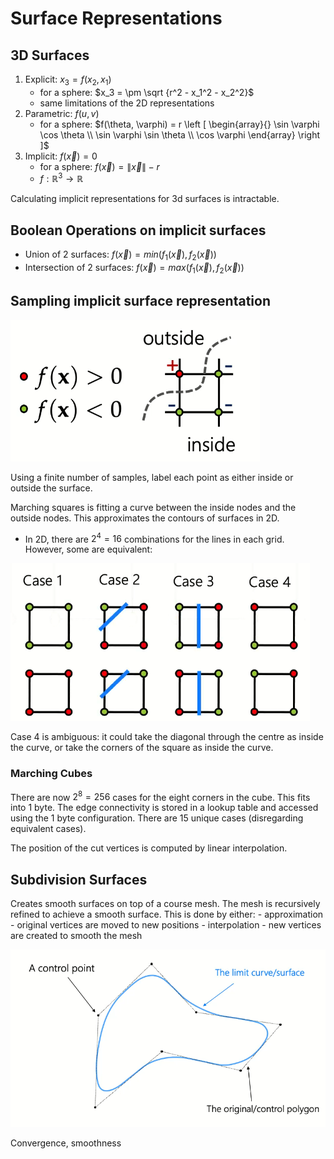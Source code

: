 # Surface Representations

## 3D Surfaces

1. Explicit: $x_3 = f(x_2,x_1)$
    - for a sphere: $x_3 = \pm \sqrt {r^2 - x_1^2 - x_2^2}$
    - same limitations of the 2D representations
2. Parametric: $f(u,v)$
    - for a sphere: $f(\theta, \varphi) = r \left [ \begin{array}{} \sin \varphi \cos \theta \\ \sin \varphi \sin \theta \\ \cos \varphi \end{array} \right ]$
3. Implicit: $f(\vec{x}) = 0$
    - for a sphere: $f(\vec{x}) = \| \vec{x} \| - r$
    - $f: \mathbb {R}^3 \to \mathbb {R}$

Calculating implicit representations for 3d surfaces is intractable. 

## Boolean Operations on implicit surfaces

- Union of 2 surfaces: $f(\vec{x}) = min(f_1(\vec{x}), f_2(\vec{x}))$
- Intersection of 2 surfaces: $f(\vec{x}) = max(f_1(\vec{x}), f_2(\vec{x}))$

## Sampling implicit surface representation

![](assets/2025-01-31-14-30-33.png)

Using a finite number of samples, label each point as either inside or outside the surface. 

Marching squares is fitting a curve between the inside nodes and the outside nodes. This approximates the contours of surfaces in 2D. 
- In 2D, there are $2^4=16$ combinations for the lines in each grid. However, some are equivalent:

![](assets/2025-01-31-14-34-22.png)

Case 4 is ambiguous: it could take the diagonal through the centre as inside the curve, or take the corners of the square as inside the curve.

### Marching Cubes

There are now $2^8=256$ cases for the eight corners in the cube. This fits into 1 byte. The edge connectivity is stored in a lookup table and accessed using the 1 byte configuration. There are 15 unique cases (disregarding equivalent cases). 

The position of the cut vertices is computed by linear interpolation. 

## Subdivision Surfaces

Creates smooth surfaces on top of a course mesh. The mesh is recursively refined to achieve a smooth surface. This is done by either:
    - approximation - original vertices are moved to new positions
    - interpolation - new vertices are created to smooth the mesh

![](assets/2025-01-31-14-47-17.png)

Convergence, smoothness